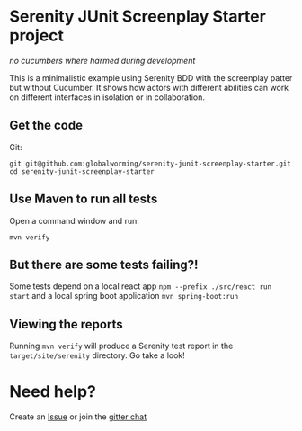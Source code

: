 # Serenity JUnit Screenplay Starter project
*no cucumbers where harmed during development*
  
This is a minimalistic example using Serenity BDD with the screenplay patter but without Cucumber. It shows how actors with different abilities can work on different interfaces in isolation or in collaboration. 

## Get the code

Git:

    git git@github.com:globalworming/serenity-junit-screenplay-starter.git
    cd serenity-junit-screenplay-starter


## Use Maven to run all tests

Open a command window and run:

    mvn verify

## But there are some tests failing?!

Some tests depend on a local react app `npm --prefix ./src/react run start` and a local spring boot application `mvn spring-boot:run`


## Viewing the reports

Running `mvn verify` will produce a Serenity test report in the `target/site/serenity` directory. Go take a look!

# Need help?

Create an [Issue](https://github.com/globalworming/serenity-junit-screenplay-starter/issues) or join the [gitter chat](https://gitter.im/serenity-bdd/serenity-core)  
